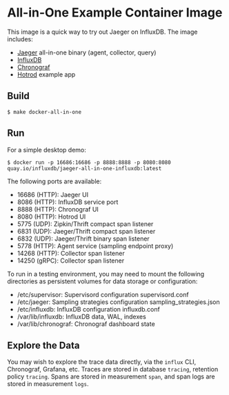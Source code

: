 # All-in-One Example Container Image

This image is a quick way to try out Jaeger on InfluxDB.
The image includes:
- [Jaeger](https://www.jaegertracing.io/docs/architecture/) all-in-one binary (agent, collector, query)
- [InfluxDB](https://docs.influxdata.com/influxdb/)
- [Chronograf](https://docs.influxdata.com/chronograf/)
- [Hotrod](https://www.jaegertracing.io/docs/getting-started/#sample-app-hotrod) example app

## Build

```
$ make docker-all-in-one
```

## Run

For a simple desktop demo:

```
$ docker run -p 16686:16686 -p 8888:8888 -p 8080:8080 quay.io/influxdb/jaeger-all-in-one-influxdb:latest
```

The following ports are available:
- 16686 (HTTP): Jaeger UI
- 8086 (HTTP): InfluxDB service port
- 8888 (HTTP): Chronograf UI
- 8080 (HTTP): Hotrod UI
- 5775 (UDP): Zipkin/Thrift compact span listener
- 6831 (UDP): Jaeger/Thrift compact span listener
- 6832 (UDP): Jaeger/Thrift binary span listener
- 5778 (HTTP): Agent service (sampling endpoint proxy)
- 14268 (HTTP): Collector span listener
- 14250 (gRPC): Collector span listener

To run in a testing environment, you may need to mount the following directories as persistent volumes for data storage or configuration:
- /etc/supervisor: Supervisord configuration supervisord.conf
- /etc/jaeger: Sampling strategies configuration sampling_strategies.json
- /etc/influxdb: InfluxDB configuration influxdb.conf
- /var/lib/influxdb: InfluxDB data, WAL, indexes
- /var/lib/chronograf: Chronograf dashboard state

## Explore the Data

You may wish to explore the trace data directly, via the `influx` CLI, Chronograf, Grafana, etc.
Traces are stored in database `tracing`, retention policy `tracing`.
Spans are stored in measurement `span`, and span logs are stored in measurement `logs`.
